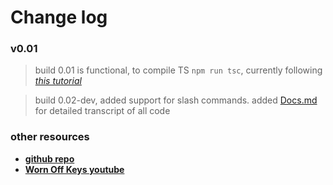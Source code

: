 # Change log 

### v0.01
> build 0.01 is functional, to compile TS `npm run tsc`, currently following *[this tutorial](https://www.youtube.com/watch?v=JMmUW4d3Noc&list=PLaxxQQak6D_f4Z5DtQo0b1McgjLVHmE8Q)*

> build 0.02-dev, added support for slash commands. added [Docs.md](https://github.com/phantom-json/v13/blob/master/Docs.md) for detailed transcript of all code
### other resources
- **[github repo](https://github.com/phantom-json/v13)**
- **[Worn Off Keys youtube](https://www.youtube.com/channel/UChPrh75CmPP9Ig6jISPnfNA)**
